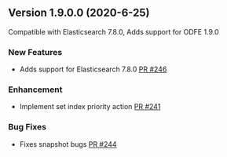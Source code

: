 
## Version 1.9.0.0 (2020-6-25)

Compatible with Elasticsearch 7.8.0, Adds support for ODFE 1.9.0

### New Features
* Adds support for Elasticsearch 7.8.0 [PR #246](https://github.com/opendistro-for-elasticsearch/index-management/pull/246)

### Enhancement
* Implement set index priority action [PR #241](https://github.com/opendistro-for-elasticsearch/index-management/pull/241)

### Bug Fixes
* Fixes snapshot bugs [PR #244](https://github.com/opendistro-for-elasticsearch/index-management/pull/244)

